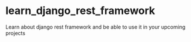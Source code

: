 # learn_django_rest_framework
Learn about django rest framework and be able to use it in your upcoming projects
